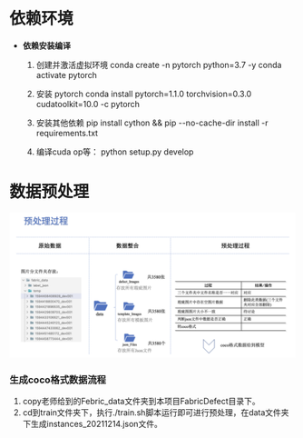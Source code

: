 # 依赖环境
- **依赖安装编译**

   1. 创建并激活虚拟环境
        conda create -n pytorch python=3.7 -y
        conda activate pytorch

   2. 安装 pytorch
        conda install pytorch=1.1.0 torchvision=0.3.0 cudatoolkit=10.0 -c pytorch
        
   3. 安装其他依赖
        pip install cython && pip --no-cache-dir install -r requirements.txt
   
   4. 编译cuda op等：
        python setup.py develop

# 数据预处理
![Aaron Swartz](https://github.com/GitZWH-hub/DeepLearning/blob/master/FabricDefect/data_handle.png)

### 生成coco格式数据流程
1. copy老师给到的Febric_data文件夹到本项目FabricDefect目录下。
2. cd到train文件夹下，执行./train.sh脚本运行即可进行预处理，在data文件夹下生成instances_20211214.json文件。



